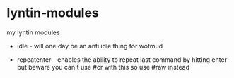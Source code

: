 lyntin-modules
==============

my lyntin modules

* idle - will one day be an anti idle thing for wotmud

* repeatenter - enables the ability to repeat last command by hitting enter but
beware you can't use #cr with this so use #raw instead
